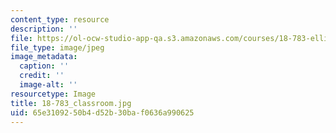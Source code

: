 ```yaml
---
content_type: resource
description: ''
file: https://ol-ocw-studio-app-qa.s3.amazonaws.com/courses/18-783-elliptic-curves-spring-2019/65e3109250b4d52b30baf0636a990625_18-783_classroom.jpg
file_type: image/jpeg
image_metadata:
  caption: ''
  credit: ''
  image-alt: ''
resourcetype: Image
title: 18-783_classroom.jpg
uid: 65e31092-50b4-d52b-30ba-f0636a990625
---
```

